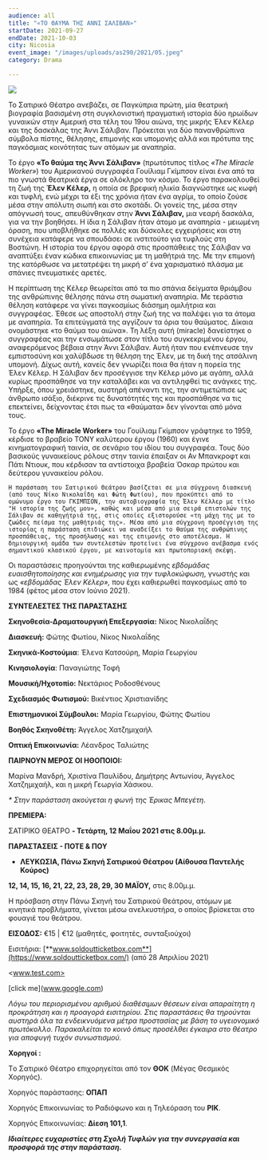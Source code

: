 ```yaml
---
audience: all
title: "«ΤΟ ΘΑΥΜΑ ΤΗΣ ΑΝΝΙ ΣΑΛΙΒΑΝ»"
startDate: 2021-09-27
endDate: 2021-10-03
city: Nicosia
event_image: "/images/uploads/as290/2021/05.jpeg"
category: Drama

---
```

![](/images/uploads/anniesallivanposter/2021/05.jpeg)

Το Σατιρικό Θέατρο ανεβάζει, σε Παγκύπρια πρώτη, μία θεατρική βιογραφία βασισμένη στη συγκλονιστική πραγματική ιστορία δύο ηρωίδων γυναικών στην Αμερική στα τέλη του 19ου αιώνα, της μικρής Έλεν Κέλερ και της δασκάλας της Άννι Σάλιβαν. Πρόκειται για δύο πανανθρώπινα σύμβολα πίστης, θέλησης, επιμονής και υπομονής αλλά και πρότυπα της παγκόσμιας κοινότητας των ατόμων με αναπηρία.

Το έργο **«Το θαύμα της Άννι Σάλιβαν»** (πρωτότυπος τίτλος _«Τhe Miracle Worker»_) του Αμερικανού συγγραφέα Γουίλιαμ Γκίμπσον είναι ένα από τα πιο γνωστά θεατρικά έργα σε ολόκληρο τον κόσμο. Το έργο παρακολουθεί τη ζωή της **Έλεν Κέλερ,** η οποία σε βρεφική ηλικία διαγνώστηκε ως κωφή και τυφλή, ενώ μέχρι τα έξι της χρόνια ήταν ένα αγρίμι, το οποίο ζούσε μέσα στην απόλυτη σιωπή και στο σκοτάδι. Οι γονείς της, μέσα στην απόγνωσή τους, απευθύνθηκαν στην **Άννι Σάλιβαν,** μια νεαρή δασκάλα, για να την βοηθήσει. Η ίδια η Σάλιβαν ήταν άτομο με αναπηρία - μειωμένη όραση, που υποβλήθηκε σε πολλές και δύσκολες εγχειρήσεις και στη συνέχεια κατάφερε να σπουδάσει σε ινστιτούτο για τυφλούς στη Βοστώνη. Η ιστορία του έργου αφορά στις προσπάθειες της Σάλιβαν να αναπτύξει έναν κώδικα επικοινωνίας με τη μαθήτριά της. Με την επιμονή της κατόρθωσε να μετατρέψει τη μικρή σ’ ένα χαρισματικό πλάσμα με σπάνιες πνευματικές αρετές.

Η περίπτωση της Κέλερ θεωρείται από τα πιο σπάνια δείγματα θριάμβου της ανθρώπινης θέλησης πάνω στη σωματική αναπηρία. Με τεράστια θέληση κατάφερε να γίνει παγκοσμίως διάσημη ομιλήτρια και συγγραφέας. Έθεσε ως αποστολή στην ζωή της να παλέψει για τα άτομα με αναπηρία. Τα επιτεύγματά της αγγίζουν τα όρια του θαύματος. Δίκαια ονομάστηκε «το θαύμα του αιώνα». Τη λέξη αυτή (miracle) δανείστηκε ο συγγραφέας και την ενσωμάτωσε στον τίτλο του συγκεκριμένου έργου, αναφερόμενος βέβαια στην Άννι Σάλιβαν. Αυτή ήταν που ενέπνευσε την εμπιστοσύνη και χαλύβδωσε τη θέληση της Έλεν, με τη δική της ατσάλινη υπομονή. Δίχως αυτή, κανείς δεν γνωρίζει ποια θα ήταν η πορεία της Έλεν Κέλερ. Η Σάλιβαν δεν προσέγγισε την Κέλερ μόνο με αγάπη, αλλά κυρίως προσπάθησε να την καταλάβει και να αντιληφθεί τις ανάγκες της. Υπήρξε, όπου χρειάστηκε, αυστηρή απέναντι της, την αντιμετώπισε ως άνθρωπο ισάξιο, διέκρινε τις δυνατότητές της και προσπάθησε να τις επεκτείνει, δείχνοντας έτσι πως τα «θαύματα» δεν γίνονται από μόνα τους.

Το έργο **«Τhe Miracle Worker»** του Γουίλιαμ Γκίμπσον γράφτηκε το 1959, κέρδισε το βραβείο ΤΟΝΥ καλύτερου έργου (1960) και έγινε κινηματογραφική ταινία, σε σενάριο του ιδίου του συγγραφέα. Τους δύο βασικούς γυναικείους ρόλους στην ταινία έπαιξαν οι Αν Μπανκροφτ και Πάτι Ντιουκ, που κέρδισαν τα αντίστοιχα βραβεία Όσκαρ πρώτου και δεύτερου γυναικείου ρόλου.

    Η παράσταση του Σατιρικού Θεάτρου βασίζεται σε μια σύγχρονη διασκευή (από τους Νίκο Νικολαΐδη και Φώτη Φωτίου), που προκύπτει από το ομώνυμο έργο του ΓΚΙΜΠΣΟΝ, την αυτοβιογραφία της Έλεν Κέλλερ με τίτλο "Η ιστορία της ζωής μου», καθώς και μέσα από μια σειρά επιστολών της Σάλιβαν σε καθηγήτριά της, στις οποίες εξιστορούσε «τη μάχη της με το ζωώδες πείσμα της μαθήτριάς της». Μέσα από μια σύγχρονη προσέγγιση της ιστορίας η παράσταση επιδιώκει να αναδείξει το θαύμα της ανθρώπινης προσπάθειας, της προσήλωσης και της επιμονής στο αποτέλεσμα. Η δημιουργική ομάδα των συντελεστών προτείνει ένα σύγχρονο ανέβασμα ενός σημαντικού κλασικού έργου, με καινοτομία και πρωτοποριακή σκέψη.

Οι παραστάσεις προηγούνται της καθιερωμένης _εβδομάδας ευαισθητοποίησης και ενημέρωσης για την τυφλοκώφωση_, γνωστής και ως _«εβδομάδας Έλεν Κέλερ»,_ που έχει καθιερωθεί παγκοσμίως από το 1984 (φέτος μέσα στον Ιούνιο 2021).

**ΣΥΝΤΕΛΕΣΤΕΣ ΤΗΣ ΠΑΡΑΣΤΑΣΗΣ**

**Σκηνοθεσία-Δραματουργική Επεξεργασία:** Νίκος Νικολαΐδης

**Διασκευή:** Φώτης Φωτίου, Νίκος Νικολαΐδης

**Σκηνικά-Κοστούμια**: Έλενα Κατσούρη, Μαρία Γεωργίου

**Κινησιολογία**: Παναγιώτης Τοφή

**Μουσική/Ηχοτοπίο:** Νεκτάριος Ροδοσθένους

**Σχεδιασμός Φωτισμού:** Βικέντιος Χριστιανίδης

**Επιστημονικοί Σύμβουλοι:** Μαρία Γεωργίου, Φώτης Φωτίου

**Βοηθός Σκηνοθέτη:** Άγγελος Χατζημιχαήλ

**Οπτική Επικοινωνία:** Λέανδρος Ταλιώτης

**ΠΑΙΡΝΟΥΝ ΜΕΡΟΣ ΟΙ ΗΘΟΠΟΙΟΙ:**

Μαρίνα Μανδρή, Χριστίνα Παυλίδου, Δημήτρης Αντωνίου, Άγγελος Χατζημιχαήλ, και η μικρή Γεωργία Χάσικου.

_* Στην παράσταση ακούγεται η φωνή της Έρικας Μπεγέτη_.

**ΠΡΕΜΙΕΡΑ:**

ΣΑΤΙΡΙΚΟ ΘΕΑΤΡΟ **- Τετάρτη, 12 Μαΐου 2021 στις 8.00μ.μ.**

**ΠΑΡΑΣΤΑΣΕΙΣ - ΠΟΤΕ & ΠΟΥ**

* **ΛΕΥΚΩΣΙΑ, Πάνω Σκηνή Σατιρικού Θέατρου (Αίθουσα Παντελής Κούρος)**

**12, 14, 15, 16, 21, 22, 23, 28, 29, 30 ΜΑΪΟΥ,** στις 8.00μ.μ.

Η πρόσβαση στην Πάνω Σκηνή του Σατιρικού Θεάτρου, ατόμων με κινητικά προβλήματα, γίνεται μέσω ανελκυστήρα, ο οποίος βρίσκεται στο φουαγιέ του θεάτρου.

**ΕΙΣΟΔΟΣ:** €15 | €12 (μαθητές, φοιτητές, συνταξιούχοι)

Εισιτήρια: [**www.soldoutticketbox.com**](https://www.soldoutticketbox.com/) (από 28 Απριλίου 2021)

<www.test.com>

\[click me\](www.google.com)

_Λόγω του περιορισμένου αριθμού διαθέσιμων θέσεων είναι απαραίτητη η προκράτηση και η προαγορά εισιτηρίου. Στις παραστάσεις θα τηρούνται αυστηρά όλα τα ενδεικνυόμενα μέτρα προστασίας με βάση το υγειονομικό πρωτόκολλο. Παρακαλείται το κοινό όπως προσέλθει έγκαιρα στο θέατρο για αποφυγή τυχόν συνωστισμού._

**Χορηγοί :**

Tο Σατιρικό Θέατρο επιχορηγείται από τον **ΘOK** (Μέγας Θεσμικός Χορηγός).

Χορηγός παράστασης: **ΟΠΑΠ**

Χορηγός Επικοινωνίας το Ραδιόφωνο και η Τηλεόραση του **ΡΙΚ**.

Χορηγός Επικοινωνίας: **Δίεση 101,1**.

**_Ιδιαίτερες ευχαριστίες στη Σχολή Τυφλών για την συνεργασία και προσφορά της στην παράσταση._**